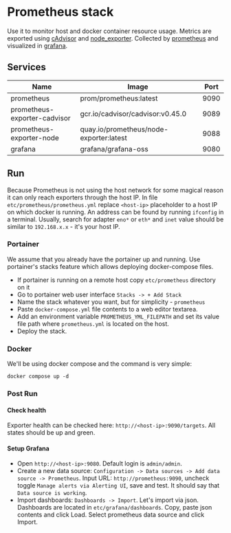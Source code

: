# Prometheus stack

Use it to monitor host and docker container resource usage. Metrics are exported using [cAdvisor][cadvisor] and [node_exporter][node_exporter]. Collected by [prometheus][prometheus] and visualized in [grafana][grafana].

## Services

| Name | Image | Port |
| --- | --- | --- |
| prometheus | prom/prometheus:latest | 9090 |
| prometheus-exporter-cadvisor | gcr.io/cadvisor/cadvisor:v0.45.0 | 9089 |
| prometheus-exporter-node | quay.io/prometheus/node-exporter:latest | 9088 |
| grafana | grafana/grafana-oss | 9080 |

## Run

Because Prometheus is not using the host network for some magical reason it can only reach exporters through the host IP. In file `etc/prometheus/prometheus.yml` replace `<host-ip>` placeholder to a host IP on which docker is running. An address can be found by running `ifconfig` in a terminal. Usually, search for adapter `eno*` or `eth*` and `inet` value should be similar to `192.168.x.x` - it's your host IP.

### Portainer

We assume that you already have the portainer up and running. Use portainer's stacks feature which allows deploying docker-compose files.

 - If portainer is running on a remote host copy `etc/prometheus` directory on it
 - Go to portainer web user interface `Stacks -> + Add Stack`
 - Name the stack whatever you want, but for simplicity - `prometheus`
 - Paste `docker-compose.yml` file contents to a web editor textarea.
 -  Add an environment variable `PROMETHEUS_YML_FILEPATH` and set its value file path where `prometheus.yml` is located on the host.
 -  Deploy the stack.

### Docker

We'll be using docker compose and the command is very simple:

`docker compose up -d`

### Post Run

#### Check health

Exporter health can be checked here: `http://<host-ip>:9090/targets`. All states should be up and green.

#### Setup Grafana

 - Open `http://<host-ip>:9080`. Default login is `admin/admin`.
 - Create a new data source: `Configuration -> Data sources -> Add data source -> Prometheus`. Input URL: `http://prometheus:9090`, uncheck toggle `Manage alerts via Alerting UI`, save and test. It should say that `Data source is working`.
 - Import dashboards: `Dashboards -> Import`. Let's import via json. Dashboards are located in `etc/grafana/dashboards`. Copy, paste json contents and click Load. Select prometheus data source and click Import.


[cadvisor]: https://github.com/google/cadvisor
[node_exporter]: https://github.com/prometheus/node_exporter
[prometheus]: https://github.com/prometheus/prometheus
[grafana]: https://github.com/grafana/grafana
